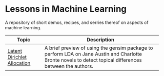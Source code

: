 # Lessons in Machine Learning

A repository of short demos, recipes, and serries thereof on aspects of machine learning.

Topic | Description
--- | ---
[Latent Dirichlet Allocation](/LatetentDirichletAllocation) | A brief preview of using the gensim package to perform LDA on Jane Austin and Charlotte Bronte novels to detect topical differences between the authors. 
